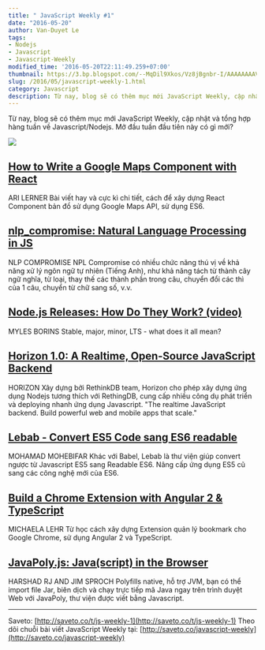 ```yaml
---
title: " JavaScript Weekly #1"
date: "2016-05-20"
author: Van-Duyet Le
tags:
- Nodejs
- Javascript
- Javascript-Weekly
modified_time: '2016-05-20T22:11:49.259+07:00'
thumbnail: https://3.bp.blogspot.com/--MqDil9Xkos/Vz8jBgnbr-I/AAAAAAAAViI/2carPWBy2bEwuqHYyinS1nz0tWur3vHlgCK4B/s1600/clickable-markers.png
slug: /2016/05/javascript-weekly-1.html
category: Javascript
description: Từ nay, blog sẽ có thêm mục mới JavaScript Weekly, cập nhật và tổng hợp hàng tuần về Javascript/Nodejs. Mở đầu tuần đầu tiên này có gì mới?
---
```


Từ nay, blog sẽ có thêm mục mới JavaScript Weekly, cập nhật và tổng hợp hàng tuần về Javascript/Nodejs. Mở đầu tuần đầu tiên này có gì mới?

[![](https://3.bp.blogspot.com/--MqDil9Xkos/Vz8jBgnbr-I/AAAAAAAAViI/2carPWBy2bEwuqHYyinS1nz0tWur3vHlgCK4B/s640/clickable-markers.png)](https://3.bp.blogspot.com/--MqDil9Xkos/Vz8jBgnbr-I/AAAAAAAAViI/2carPWBy2bEwuqHYyinS1nz0tWur3vHlgCK4B/s1600/clickable-markers.png)

## [How to Write a Google Maps Component with React](http://saveto.co/IZCPwr)

ARI LERNER
Bài viết hay và cực kì chi tiết, cách để xây dựng React Component bản đồ sử dụng Google Maps API, sử dụng ES6.

## [nlp_compromise: Natural Language Processing in JS](http://saveto.co/h9GY1U)

NLP COMPROMISE
NPL Compromise có nhiều chức năng thú vị về khả năng xử lý ngôn ngữ tự nhiên (Tiếng Anh), như khả năng tách từ thành cây ngữ nghĩa, từ loại, thay thế các thành phần trong câu, chuyển đổi các thì của 1 câu, chuyển từ chữ sang số, v.v.

## [Node.js Releases: How Do They Work? (video)](http://saveto.co/C2fYSG)

MYLES BORINS
Stable, major, minor, LTS - what does it all mean?

## [Horizon 1.0: A Realtime, Open-Source JavaScript Backend](http://saveto.co/SmaLPp)

HORIZON
Xây dựng bởi RethinkDB team, Horizon cho phép xây dựng ứng dụng Nodejs tương thích với RethingDB, cung cấp nhiều công dụ phát triển và deploying nhanh ứng dụng Javascript.
"The realtime JavaScript backend. Build powerful web and mobile apps that scale."

## [Lebab - Convert ES5 Code sang ES6 readable](http://saveto.co/1GqxVZ)

MOHAMAD MOHEBIFAR
Khác với Babel, Lebab là thư viện giúp convert ngược từ Javascript ES5 sang Readable ES6. Nâng cấp ứng dụng ES5 cũ sang các công nghệ mới của ES6.

## [Build a Chrome Extension with Angular 2 & TypeScript](http://saveto.co/971wz1)

MICHAELA LEHR
Từ học cách xây dựng Extension quản lý bookmark cho Google Chrome, sử dụng Angular 2 và TypeScript.

## [JavaPoly.js: Java(script) in the Browser](http://saveto.co/7H1i3g)

HARSHAD RJ AND JIM SPROCH
Polyfills native, hỗ trợ JVM, bạn có thể import file Jar, biên dịch và chạy trực tiếp mã Java ngay trên trình duyệt Web với JavaPoly, thư viện được viết bằng Javascript.

-----------------------
Saveto: [http://saveto.co/t/js-weekly-1](http://saveto.co/t/js-weekly-1)
Theo dõi chuỗi bài viết JavaScript Weekly tại: [http://saveto.co/javascript-weekly](http://saveto.co/javascript-weekly)
